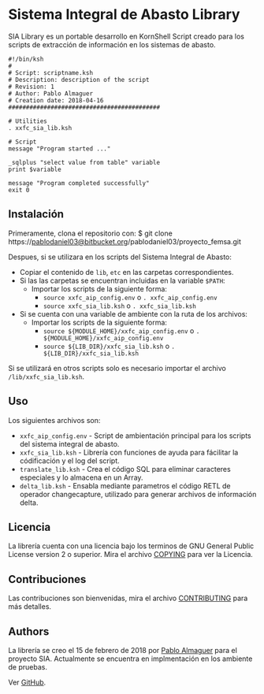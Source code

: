 # Sistema Integral de Abasto Library #
SIA Library es un portable desarrollo en KornShell Script creado para los scripts de extracción de información en los sistemas de abasto.

```
#!/bin/ksh
#
# Script: scriptname.ksh
# Description: description of the script
# Revision: 1
# Author: Pablo Almaguer
# Creation date: 2018-04-16
###########################################

# Utilities
. xxfc_sia_lib.ksh

# Script
message "Program started ..."

_sqlplus "select value from table" variable
print $variable 

message "Program completed successfully"
exit 0
```

## Instalación

Primeramente, clona el repositorio con:
	 $ git clone https://pablodaniel03@bitbucket.org/pablodaniel03/proyecto_femsa.git

Despues, si se utilizara en los scripts del Sistema Integral de Abasto:
* Copiar el contenido de `lib`,  `etc` en las carpetas correspondientes.
* Si las las carpetas se encuentran incluidas en la variable `$PATH`:
	* Importar los scripts de la siguiente forma:
		* `source xxfc_aip_config.env` o `. xxfc_aip_config.env` 
		* `source xxfc_sia_lib.ksh` o `. xxfc_sia_lib.ksh` 
* Si se cuenta con una variable de ambiente con la ruta de los archivos:
	* Importar los scripts de la siguiente forma:
		* `source ${MODULE_HOME}/xxfc_aip_config.env` o `. ${MODULE_HOME}/xxfc_aip_config.env` 
		* `source ${LIB_DIR}/xxfc_sia_lib.ksh` o `. ${LIB_DIR}/xxfc_sia_lib.ksh` 

Si se utilizará en otros scripts solo es necesario importar el archivo `/lib/xxfc_sia_lib.ksh`.

## Uso

Los siguientes archivos son:
* `xxfc_aip_config.env` - Script de ambientación principal para los scripts del sistema integral de abasto.
* `xxfc_sia_lib.ksh` - Librería con funciones de ayuda para fácilitar la códificación y el log del script.
* `translate_lib.ksh` - Crea el código SQL para eliminar caracteres especiales y lo almacena en un Array.
* `delta_lib.ksh` - Ensabla mediante parametros el código RETL de operador changecapture, utilizado para generar archivos de información delta.

## Licencia

La librería cuenta con una licencia bajo los terminos de GNU General Public License version
2 o superior. Mira el archivo [COPYING] para ver la Licencia.

## Contribuciones

Las contribuciones son bienvenidas, mira el archivo [CONTRIBUTING] para más detalles.

## Authors
La librería se creo el 15 de febrero de 2018 por [Pablo Almaguer] para el proyecto SIA.
Actualmente se encuentra en implmentación en los ambiente de pruebas.

Ver [GitHub].

[CONTRIBUTING]: https://github.com/chriscool/sharness/blob/master/CONTRIBUTING.md
[COPYING]: https://github.com/chriscool/sharness/blob/master/COPYING
[Pablo Almaguer]: https://bitbucket.org/pablodaniel03
[GitHub]: https://github.com/pablodaniel03